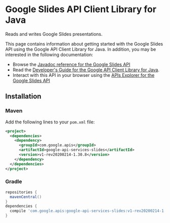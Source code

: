 # Google Slides API Client Library for Java

Reads and writes Google Slides presentations.

This page contains information about getting started with the Google Slides API
using the Google API Client Library for Java. In addition, you may be interested
in the following documentation:

* Browse the [Javadoc reference for the Google Slides API][javadoc]
* Read the [Developer's Guide for the Google API Client Library for Java][google-api-client].
* Interact with this API in your browser using the [APIs Explorer for the Google Slides API][api-explorer]

## Installation

### Maven

Add the following lines to your `pom.xml` file:

```xml
<project>
  <dependencies>
    <dependency>
      <groupId>com.google.apis</groupId>
      <artifactId>google-api-services-slides</artifactId>
      <version>v1-rev20200214-1.30.8</version>
    </dependency>
  </dependencies>
</project>
```

### Gradle

```gradle
repositories {
  mavenCentral()
}
dependencies {
  compile 'com.google.apis:google-api-services-slides:v1-rev20200214-1.30.8'
}
```

[javadoc]: https://googleapis.dev/java/google-api-services-slides/latest/index.html
[google-api-client]: https://github.com/googleapis/google-api-java-client/
[api-explorer]: https://developers.google.com/apis-explorer/#p/slides/v1/
